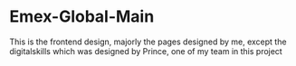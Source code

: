 # Emex-Global-Main
This is the frontend design, majorly the pages designed by me, 
except the digitalskills which was designed by Prince, one of my team in this project 
